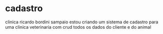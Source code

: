# cadastro
clinica
ricardo  bordini sampaio
estou criando um sistema de cadastro para uma clinica veterinaria com crud 
todos os dados do cliente e do animal
